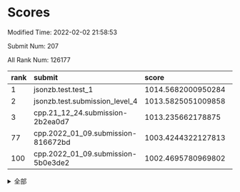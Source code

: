 # Scores

Modified Time: 2022-02-02 21:58:53

Submit Num: 207

All Rank Num: 126177

| rank |               submit               |       score        |       sigma        | pk_num |
| :--- | :--------------------------------- | :----------------- | :----------------- | :----- |
| 1    | jsonzb.test.test_1                 | 1014.5682000950284 | 0.8522693379347345 | 2433   |
| 2    | jsonzb.test.submission_level_4     | 1013.5825051009858 | 0.8144325937419351 | 2438   |
| 3    | cpp.21_12_24.submission-2b2ea0d7   | 1013.235662178875  | 0.7829061084306014 | 2441   |
| 77   | cpp.2022_01_09.submission-816672bd | 1003.4244322127813 | 0.7228498495142138 | 2445   |
| 100  | cpp.2022_01_09.submission-5b0e3de2 | 1002.4695780969802 | 0.7093240175600293 | 2437   |


<details>
<summary>全部</summary>

| rank |                 submit                 |       score        |       sigma        | pk_num |
| :--- | :------------------------------------- | :----------------- | :----------------- | :----- |
| 1    | jsonzb.test.test_1                     | 1014.5682000950284 | 0.8522693379347345 | 2433   |
| 2    | jsonzb.test.submission_level_4         | 1013.5825051009858 | 0.8144325937419351 | 2438   |
| 3    | cpp.21_12_24.submission-2b2ea0d7       | 1013.235662178875  | 0.7829061084306014 | 2441   |
| 4    | gobigger.level_3.submission_level_3_2  | 1012.1636409256971 | 0.7956021305494091 | 2436   |
| 5    | gobigger.level_3.submission_level_3_32 | 1011.775379655353  | 0.7876720375836391 | 2435   |
| 6    | gobigger.level_3.submission_level_3_16 | 1011.5504188144945 | 0.7638255309004301 | 2438   |
| 7    | gobigger.level_3.submission_level_3_29 | 1011.5309850715719 | 0.8042369555738603 | 2438   |
| 8    | gobigger.level_3.submission_level_3_35 | 1011.328862665176  | 0.7642011770774046 | 2438   |
| 9    | gobigger.level_3.submission_level_3_46 | 1011.2266736418844 | 0.7872842411357894 | 2439   |
| 10   | gobigger.level_3.submission_level_3_49 | 1011.0005120929911 | 0.7707030880156305 | 2434   |
| 11   | gobigger.level_3.submission_level_3_20 | 1010.9591897280025 | 0.7705795910426181 | 2438   |
| 12   | gobigger.level_3.submission_level_3_1  | 1010.7606591212316 | 0.774156090265104  | 2440   |
| 13   | gobigger.level_3.submission_level_3_19 | 1010.7451400164645 | 0.7557998758222996 | 2437   |
| 14   | gobigger.level_3.submission_level_3_47 | 1010.7085320642677 | 0.7692038998757081 | 2443   |
| 15   | gobigger.level_3.submission_level_3_11 | 1010.63967151367   | 0.7521416474893428 | 2438   |
| 16   | gobigger.level_3.submission_level_3_39 | 1010.4785895464557 | 0.7767627000628463 | 2435   |
| 17   | gobigger.level_3.submission_level_3_40 | 1010.467182062576  | 0.7726596674544316 | 2441   |
| 18   | gobigger.level_3.submission_level_3_44 | 1010.3645039801747 | 0.7513639423366916 | 2438   |
| 19   | gobigger.level_3.submission_level_3_24 | 1010.3624162096145 | 0.7860362736605663 | 2441   |
| 20   | gobigger.level_3.submission_level_3_26 | 1010.2649724726357 | 0.7799536010096203 | 2435   |
| 21   | gobigger.level_3.submission_level_3_23 | 1010.2134427132427 | 0.7685896523332196 | 2440   |
| 22   | gobigger.level_3.submission_level_3_28 | 1010.2111058901796 | 0.7625598683215872 | 2441   |
| 23   | gobigger.level_3.submission_level_3_8  | 1010.0641188646363 | 0.7574160424244093 | 2442   |
| 24   | gobigger.level_3.submission_level_3_33 | 1010.0025909632484 | 0.7356796636641497 | 2437   |
| 25   | gobigger.level_3.submission_level_3_7  | 1009.9708839460571 | 0.7605093395129816 | 2440   |
| 26   | gobigger.level_3.submission_level_3_27 | 1009.9310475203037 | 0.7702863096597861 | 2441   |
| 27   | gobigger.level_3.submission_level_3_34 | 1009.9270928137062 | 0.7708231603392958 | 2435   |
| 28   | gobigger.level_3.submission_level_3_22 | 1009.9260098660078 | 0.7595216905455084 | 2438   |
| 29   | gobigger.level_3.submission_level_3_37 | 1009.8910971510284 | 0.7576998896683431 | 2440   |
| 30   | gobigger.level_3.submission_level_3_25 | 1009.8028440253439 | 0.7694956569150182 | 2443   |
| 31   | gobigger.level_3.submission_level_3_30 | 1009.7950897493894 | 0.7518387447199232 | 2436   |
| 32   | gobigger.level_3.submission_level_3_36 | 1009.7786662202633 | 0.7654268363416229 | 2446   |
| 33   | gobigger.level_3.submission_level_3_17 | 1009.7715024302082 | 0.7508340261620587 | 2433   |
| 34   | gobigger.level_3.submission_level_3_5  | 1009.7530532615094 | 0.7822902736579026 | 2443   |
| 35   | gobigger.level_3.submission_level_3_9  | 1009.7504169829655 | 0.7482607236439206 | 2440   |
| 36   | gobigger.level_3.submission_level_3_10 | 1009.6215913749124 | 0.7536707971681987 | 2439   |
| 37   | gobigger.level_3.submission_level_3_31 | 1009.593847947073  | 0.7624370708258573 | 2438   |
| 38   | gobigger.level_3.submission_level_3_13 | 1009.5478777523955 | 0.7567083806218016 | 2439   |
| 39   | gobigger.level_3.submission_level_3_14 | 1009.4267195199318 | 0.7544832293660166 | 2438   |
| 40   | gobigger.level_3.submission_level_3_0  | 1009.4189785064364 | 0.7570510968777912 | 2438   |
| 41   | gobigger.level_3.submission_level_3_15 | 1009.4181024384546 | 0.7634230435665051 | 2444   |
| 42   | gobigger.level_3.submission_level_3_18 | 1009.2699756828865 | 0.7617387627676829 | 2435   |
| 43   | gobigger.level_3.submission_level_3_6  | 1009.1984945843832 | 0.7623981921072353 | 2439   |
| 44   | gobigger.level_3.submission_level_3_38 | 1009.1820246986722 | 0.7580451783570834 | 2432   |
| 45   | gobigger.level_3.submission_level_3_12 | 1009.1689295765013 | 0.733834681617446  | 2437   |
| 46   | gobigger.level_3.submission_level_3_4  | 1009.1606041307165 | 0.7365595669577215 | 2436   |
| 47   | gobigger.level_3.submission_level_3_45 | 1009.1604035309759 | 0.750594007323529  | 2438   |
| 48   | gobigger.level_3.submission_level_3_42 | 1008.9612805118022 | 0.7459701161555681 | 2437   |
| 49   | gobigger.level_3.submission_level_3_41 | 1008.9291311480821 | 0.74640733659082   | 2435   |
| 50   | gobigger.level_3.submission_level_3_48 | 1008.9078416210475 | 0.7459036812186123 | 2437   |
| 51   | gobigger.level_3.submission_level_3_43 | 1008.8565967324168 | 0.7688568941391379 | 2437   |
| 52   | gobigger.level_3.submission_level_3_21 | 1008.4399679892431 | 0.7474224533563262 | 2438   |
| 53   | gobigger.level_3.submission_level_3_3  | 1008.0518422382198 | 0.7364211888576911 | 2434   |
| 54   | gobigger.level_1.submission_level_1_24 | 1004.8181477721923 | 0.7229112461229315 | 2437   |
| 55   | gobigger.level_1.submission_level_1_23 | 1004.3817320336689 | 0.7249374154652888 | 2443   |
| 56   | gobigger.level_1.submission_level_1_4  | 1004.2697070005846 | 0.7206228133925194 | 2435   |
| 57   | gobigger.level_1.submission_level_1_10 | 1004.1264173022923 | 0.7245963812919946 | 2442   |
| 58   | gobigger.level_1.submission_level_1_31 | 1004.081033549053  | 0.7131682669373596 | 2435   |
| 59   | gobigger.level_1.submission_level_1_46 | 1004.0481265502681 | 0.7174662553934009 | 2434   |
| 60   | gobigger.level_1.submission_level_1_48 | 1003.995300763696  | 0.7274343056413601 | 2438   |
| 61   | gobigger.level_1.submission_level_1_32 | 1003.9631998579803 | 0.712812306249317  | 2441   |
| 62   | gobigger.level_1.submission_level_1_39 | 1003.9620784970825 | 0.7190181682468305 | 2438   |
| 63   | gobigger.level_1.submission_level_1_26 | 1003.9474318421361 | 0.7257777346432687 | 2434   |
| 64   | gobigger.level_1.submission_level_1_34 | 1003.88299213392   | 0.7127440082080658 | 2442   |
| 65   | gobigger.level_1.submission_level_1_17 | 1003.7550318692006 | 0.7089819424982043 | 2443   |
| 66   | gobigger.level_1.submission_level_1_49 | 1003.6711243117124 | 0.7198415962299926 | 2434   |
| 67   | gobigger.level_1.submission_level_1_42 | 1003.6577274874826 | 0.7095948398152876 | 2438   |
| 68   | gobigger.level_1.submission_level_1_28 | 1003.654736741817  | 0.7075434103578601 | 2436   |
| 69   | gobigger.level_1.submission_level_1_40 | 1003.6144977462994 | 0.7119540092309804 | 2438   |
| 70   | gobigger.level_1.submission_level_1_43 | 1003.5398229750405 | 0.7224746672402054 | 2433   |
| 71   | gobigger.level_1.submission_level_1_41 | 1003.534481410463  | 0.7259698336249626 | 2439   |
| 72   | gobigger.level_1.submission_level_1_36 | 1003.5077696675662 | 0.7241878250944405 | 2437   |
| 73   | gobigger.level_1.submission_level_1_25 | 1003.4873993154434 | 0.707688823657773  | 2435   |
| 74   | gobigger.level_1.submission_level_1_44 | 1003.4726425633387 | 0.7194723862295052 | 2438   |
| 75   | gobigger.level_1.submission_level_1_20 | 1003.465475882076  | 0.7190715676270689 | 2437   |
| 76   | gobigger.level_1.submission_level_1_30 | 1003.4359673094237 | 0.7117571870077943 | 2436   |
| 77   | cpp.2022_01_09.submission-816672bd     | 1003.4244322127813 | 0.7228498495142138 | 2445   |
| 78   | gobigger.level_1.submission_level_1_0  | 1003.3698220209486 | 0.7169062093882724 | 2438   |
| 79   | gobigger.level_1.submission_level_1_29 | 1003.3471978877733 | 0.7123068816250554 | 2440   |
| 80   | gobigger.level_1.submission_level_1_22 | 1003.1882617540078 | 0.7199442037855907 | 2444   |
| 81   | gobigger.level_1.submission_level_1_5  | 1003.1857607364597 | 0.7078779304032035 | 2439   |
| 82   | gobigger.level_1.submission_level_1_38 | 1003.0947130899656 | 0.7128215938420431 | 2438   |
| 83   | gobigger.level_1.submission_level_1_9  | 1003.0576434644664 | 0.711619908198924  | 2436   |
| 84   | gobigger.level_1.submission_level_1_18 | 1003.0446823267663 | 0.7113329001018049 | 2444   |
| 85   | gobigger.level_1.submission_level_1_13 | 1003.036786691257  | 0.7324756353634753 | 2432   |
| 86   | gobigger.level_1.submission_level_1_1  | 1003.0083810481867 | 0.7151629215324942 | 2439   |
| 87   | gobigger.level_1.submission_level_1_2  | 1003.0018459919452 | 0.7260097892848365 | 2439   |
| 88   | gobigger.level_1.submission_level_1_37 | 1003.0018250901761 | 0.7249472098725978 | 2431   |
| 89   | gobigger.level_1.submission_level_1_14 | 1002.9968837517781 | 0.7143655916028041 | 2439   |
| 90   | gobigger.level_1.submission_level_1_12 | 1002.9645158865591 | 0.7297271907237198 | 2438   |
| 91   | gobigger.level_1.submission_level_1_15 | 1002.9484713225438 | 0.7251266326059855 | 2439   |
| 92   | gobigger.level_1.submission_level_1_19 | 1002.9101099627513 | 0.7290316228487733 | 2441   |
| 93   | gobigger.level_1.submission_level_1_16 | 1002.8339003194374 | 0.7176235199187562 | 2434   |
| 94   | gobigger.level_1.submission_level_1_7  | 1002.7984642477547 | 0.7109195629752939 | 2440   |
| 95   | gobigger.level_1.submission_level_1_27 | 1002.7467844646786 | 0.7088600181453278 | 2443   |
| 96   | gobigger.level_1.submission_level_1_47 | 1002.7008277390469 | 0.7168175495035235 | 2441   |
| 97   | gobigger.level_1.submission_level_1_6  | 1002.6986459421436 | 0.7132399567743678 | 2438   |
| 98   | gobigger.level_1.submission_level_1_45 | 1002.6443059844561 | 0.7177603135255496 | 2442   |
| 99   | gobigger.level_1.submission_level_1_21 | 1002.5127986585519 | 0.7287485248924801 | 2435   |
| 100  | cpp.2022_01_09.submission-5b0e3de2     | 1002.4695780969802 | 0.7093240175600293 | 2437   |
| 101  | gobigger.level_1.submission_level_1_8  | 1002.4590830878086 | 0.7155398998625611 | 2438   |
| 102  | gobigger.level_1.submission_level_1_3  | 1002.4392349412601 | 0.7082497684510861 | 2441   |
| 103  | gobigger.level_1.submission_level_1_11 | 1002.1752181585265 | 0.7191625109998175 | 2442   |
| 104  | gobigger.level_1.submission_level_1_35 | 1001.2268007302306 | 0.7290129530586709 | 2441   |
| 105  | gobigger.level_1.submission_level_1_33 | 1000.9305906925424 | 0.7185298415788967 | 2435   |
| 106  | gobigger.random.submission_random_22   | 997.3120495323817  | 0.7074185177494229 | 2439   |
| 107  | gobigger.random.submission_random_32   | 996.9484204997224  | 0.698729645395213  | 2439   |
| 108  | gobigger.random.submission_random_12   | 996.798483222311   | 0.7108683979906564 | 2438   |
| 109  | gobigger.random.submission_random_19   | 996.7118407260036  | 0.701772094982236  | 2432   |
| 110  | gobigger.random.submission_random_42   | 996.6733586519216  | 0.717842284120052  | 2437   |
| 111  | gobigger.random.submission_random_49   | 996.5660666384136  | 0.7012777526991592 | 2443   |
| 112  | gobigger.random.submission_random_21   | 996.5567863753303  | 0.7137316357669842 | 2440   |
| 113  | gobigger.random.submission_random_6    | 996.5400658420301  | 0.711277280719979  | 2438   |
| 114  | gobigger.random.submission_random_28   | 996.5227208538794  | 0.7088856518059646 | 2435   |
| 115  | gobigger.random.submission_random_46   | 996.5197234890709  | 0.7048928077938391 | 2443   |
| 116  | gobigger.random.submission_random_10   | 996.4702955488965  | 0.7105262419881703 | 2437   |
| 117  | gobigger.random.submission_random_36   | 996.4479968843206  | 0.7088197780060513 | 2431   |
| 118  | gobigger.random.submission_random_47   | 996.3618314871101  | 0.708492075787129  | 2439   |
| 119  | gobigger.random.submission_random_27   | 996.2579273018887  | 0.7086080003875747 | 2433   |
| 120  | gobigger.random.submission_random_2    | 996.1621941149763  | 0.716414088161343  | 2439   |
| 121  | gobigger.random.submission_random_24   | 996.1405805583954  | 0.7156399353866549 | 2438   |
| 122  | gobigger.random.submission_random_4    | 996.1028366643134  | 0.7314637558580389 | 2439   |
| 123  | gobigger.random.submission_random_23   | 996.089221607827   | 0.7152165306959503 | 2438   |
| 124  | gobigger.random.submission_random_39   | 996.0604735599485  | 0.7087908927629512 | 2437   |
| 125  | gobigger.random.submission_random_41   | 996.0347067528304  | 0.7071475057694077 | 2443   |
| 126  | gobigger.random.submission_random_9    | 996.0155280086877  | 0.7041727720438874 | 2437   |
| 127  | gobigger.random.submission_random_48   | 996.0132229517313  | 0.6935918544330185 | 2441   |
| 128  | gobigger.random.submission_random_16   | 995.980430591662   | 0.7136191106217065 | 2437   |
| 129  | gobigger.random.submission_random_5    | 995.9691583081495  | 0.6992289852046106 | 2439   |
| 130  | gobigger.random.submission_random_40   | 995.9495744215569  | 0.7166216426875703 | 2440   |
| 131  | gobigger.random.submission_random_29   | 995.934150814327   | 0.7113334661198435 | 2444   |
| 132  | gobigger.random.submission_random_17   | 995.8954999013843  | 0.7066514895353028 | 2442   |
| 133  | gobigger.random.submission_random_38   | 995.8658548307102  | 0.7114560604541921 | 2437   |
| 134  | gobigger.random.submission_random_31   | 995.8559251856282  | 0.7102591613075264 | 2440   |
| 135  | gobigger.random.submission_random_44   | 995.8307598433018  | 0.7198215549142428 | 2434   |
| 136  | gobigger.random.submission_random_25   | 995.7793108691066  | 0.6975575239038054 | 2436   |
| 137  | gobigger.random.submission_random_45   | 995.6995057411664  | 0.7051299103440234 | 2444   |
| 138  | gobigger.random.submission_random_15   | 995.6891059949754  | 0.7137849296642363 | 2436   |
| 139  | gobigger.random.submission_random_30   | 995.5247767083978  | 0.7210119508263392 | 2435   |
| 140  | gobigger.random.submission_random_26   | 995.5177769422764  | 0.7098798272143088 | 2442   |
| 141  | gobigger.random.submission_random_11   | 995.5103516851087  | 0.7051633463310792 | 2439   |
| 142  | gobigger.random.submission_random_1    | 995.4829352360131  | 0.6936923262324298 | 2440   |
| 143  | gobigger.random.submission_random_34   | 995.3556593011674  | 0.7153648524158095 | 2437   |
| 144  | gobigger.random.submission_random_8    | 995.2719699339638  | 0.7030613767863834 | 2433   |
| 145  | gobigger.random.submission_random_18   | 995.2363695705802  | 0.6973699473034402 | 2432   |
| 146  | gobigger.random.submission_random_3    | 995.2067811894991  | 0.7185684099547386 | 2442   |
| 147  | gobigger.random.submission_random_14   | 995.1769554609025  | 0.7090994169762217 | 2437   |
| 148  | gobigger.random.submission_random_37   | 995.161524518864   | 0.7057434929370473 | 2441   |
| 149  | gobigger.random.submission_random_20   | 995.0807654960563  | 0.7051947193150456 | 2440   |
| 150  | gobigger.random.submission_random_33   | 994.8086023673218  | 0.725511424501802  | 2438   |
| 151  | gobigger.random.submission_random_35   | 994.7879032211645  | 0.7247269540081198 | 2435   |
| 152  | gobigger.random.submission_random_7    | 994.6782905226872  | 0.7169641048365295 | 2441   |
| 153  | gobigger.random.submission_random_13   | 994.5871802407696  | 0.7040084634337446 | 2441   |
| 154  | gobigger.random.submission_random_43   | 994.5095978323878  | 0.7193339400515234 | 2437   |
| 155  | gobigger.level_2.submission_level_2_34 | 993.9825274967744  | 0.7399610161410727 | 2439   |
| 156  | gobigger.random.submission_random_0    | 993.8469679564299  | 0.702195534615131  | 2432   |
| 157  | gobigger.level_2.submission_level_2_37 | 993.7704877834842  | 0.7370471973702699 | 2436   |
| 158  | gobigger.level_2.submission_level_2_19 | 993.6299236866568  | 0.7270932906025086 | 2440   |
| 159  | gobigger.level_2.submission_level_2_10 | 993.5477771379393  | 0.7353872575452056 | 2441   |
| 160  | gobigger.level_2.submission_level_2_31 | 993.5472784098341  | 0.7145265487498265 | 2445   |
| 161  | gobigger.level_2.submission_level_2_1  | 993.3136999069814  | 0.7260718724718906 | 2441   |
| 162  | gobigger.level_2.submission_level_2_3  | 993.1566146587094  | 0.7270750149839539 | 2443   |
| 163  | gobigger.level_2.submission_level_2_36 | 993.0604982610089  | 0.7331823379045084 | 2435   |
| 164  | gobigger.level_2.submission_level_2_39 | 993.0024415299264  | 0.7440965006393613 | 2437   |
| 165  | gobigger.level_2.submission_level_2_8  | 992.9830064456468  | 0.7312087074651297 | 2443   |
| 166  | gobigger.level_2.submission_level_2_14 | 992.9507984810077  | 0.7341784172299305 | 2437   |
| 167  | gobigger.level_2.submission_level_2_11 | 992.9469611482676  | 0.757833150352841  | 2440   |
| 168  | gobigger.level_2.submission_level_2_0  | 992.9449803771304  | 0.7447255413608475 | 2443   |
| 169  | gobigger.level_2.submission_level_2_20 | 992.783224732018   | 0.7348320931536881 | 2440   |
| 170  | gobigger.level_2.submission_level_2_6  | 992.6473885881088  | 0.7346437068755904 | 2435   |
| 171  | gobigger.level_2.submission_level_2_29 | 992.6014275988994  | 0.7422172985457075 | 2443   |
| 172  | gobigger.level_2.submission_level_2_28 | 992.4908816334678  | 0.7657886081101108 | 2431   |
| 173  | gobigger.level_2.submission_level_2_46 | 992.3977492658616  | 0.7463610591164752 | 2435   |
| 174  | gobigger.level_2.submission_level_2_23 | 992.359251140416   | 0.7381524552754208 | 2439   |
| 175  | gobigger.level_2.submission_level_2_21 | 992.3369871428689  | 0.7269291257964388 | 2436   |
| 176  | gobigger.level_2.submission_level_2_40 | 992.306493231474   | 0.7302342556295228 | 2435   |
| 177  | gobigger.level_2.submission_level_2_12 | 992.1602287496669  | 0.7549606829193312 | 2440   |
| 178  | gobigger.level_2.submission_level_2_26 | 992.1259173049201  | 0.7330986143300309 | 2441   |
| 179  | gobigger.level_2.submission_level_2_41 | 992.1061140729329  | 0.7265401588174587 | 2437   |
| 180  | gobigger.level_2.submission_level_2_7  | 992.0746459959017  | 0.7390119818574515 | 2436   |
| 181  | gobigger.level_2.submission_level_2_49 | 992.0659588110617  | 0.7372926030136766 | 2434   |
| 182  | gobigger.level_2.submission_level_2_2  | 992.0067391825119  | 0.7431956698588416 | 2438   |
| 183  | gobigger.level_2.submission_level_2_27 | 991.8683179664318  | 0.7567850652034647 | 2438   |
| 184  | gobigger.level_2.submission_level_2_17 | 991.8622808131054  | 0.7449625672138775 | 2438   |
| 185  | gobigger.level_2.submission_level_2_35 | 991.8171228946733  | 0.7533685519538204 | 2432   |
| 186  | gobigger.level_2.submission_level_2_45 | 991.8059442730827  | 0.7377842522423947 | 2440   |
| 187  | gobigger.level_2.submission_level_2_15 | 991.743529142182   | 0.7700029323798167 | 2436   |
| 188  | gobigger.level_2.submission_level_2_16 | 991.7258909321375  | 0.7511195668495144 | 2431   |
| 189  | gobigger.level_2.submission_level_2_48 | 991.6680937989271  | 0.7515086365645623 | 2435   |
| 190  | gobigger.level_2.submission_level_2_38 | 991.5986046132792  | 0.7433405578974556 | 2436   |
| 191  | gobigger.level_2.submission_level_2_44 | 991.5777625453587  | 0.7632171882322254 | 2439   |
| 192  | gobigger.level_2.submission_level_2_30 | 991.5216383595937  | 0.7599025017800738 | 2437   |
| 193  | gobigger.level_2.submission_level_2_33 | 991.5180147723361  | 0.7378350960229824 | 2440   |
| 194  | gobigger.level_2.submission_level_2_22 | 991.3804314472407  | 0.745199498716033  | 2440   |
| 195  | gobigger.level_2.submission_level_2_47 | 991.2403042189147  | 0.7426186751133798 | 2439   |
| 196  | gobigger.level_2.submission_level_2_32 | 991.1594125626242  | 0.7567734556176212 | 2445   |
| 197  | gobigger.level_2.submission_level_2_42 | 991.1019060526125  | 0.7674733804208961 | 2441   |
| 198  | gobigger.level_2.submission_level_2_5  | 991.0840382271984  | 0.738884021767353  | 2440   |
| 199  | gobigger.level_2.submission_level_2_13 | 991.0535690722685  | 0.7445472161837183 | 2438   |
| 200  | gobigger.level_2.submission_level_2_9  | 991.0372822756505  | 0.7563458506267616 | 2434   |
| 201  | gobigger.level_2.submission_level_2_4  | 990.9623947532649  | 0.7613822835880382 | 2441   |
| 202  | gobigger.level_2.submission_level_2_43 | 990.7629353214062  | 0.7761008354099832 | 2441   |
| 203  | gobigger.level_2.submission_level_2_24 | 990.7510962771568  | 0.7743591490901955 | 2438   |
| 204  | gobigger.level_2.submission_level_2_25 | 990.4028203132128  | 0.7568299169401725 | 2436   |
| 205  | gobigger.level_2.submission_level_2_18 | 990.1151330406461  | 0.7550834359746958 | 2437   |
| 206  | gobigger.none.submission_none_0        | 976.326725011463   | 1.440710807539112  | 2436   |
| 207  | gobigger.none.submission_none_1        | 976.2387049473264  | 1.4040813352022103 | 2442   |

</details>